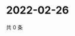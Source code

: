 # 2022-02-26

共 0 条

<!-- BEGIN WEIBO -->
<!-- 最后更新时间 Sat Feb 26 2022 16:11:00 GMT+0800 (China Standard Time) -->

<!-- END WEIBO -->
